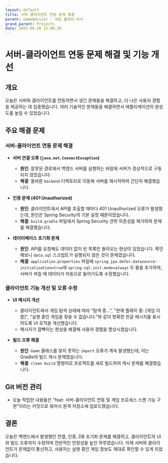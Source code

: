 ```yaml
---
layout: default
title: 서버-클라이언트 연동 문제 해결
parent: GameAdvisor - 게임 플레이 비서
grand_parent: Projects
date: 2025-06-20 15:08:20
---
```


# 서버-클라이언트 연동 문제 해결 및 기능 개선

## 개요

오늘은 서버와 클라이언트를 연동하면서 생긴 문제들을 해결하고, 더 나은 사용자 경험을 제공하는 데 집중했습니다. 여러 기술적인 문제들을 해결하면서 애플리케이션의 완성도를 높일 수 있었습니다.

## 주요 해결 문제

### 서버-클라이언트 연동 문제 해결

-   **서버 연결 오류 (`java.net.ConnectException`)**
    -   **원인**: 잘못된 경로에서 백엔드 서버를 실행하는 바람에 서버가 정상적으로 구동되지 않았습니다.
    -   **해결**: 올바른 `backend` 디렉토리로 이동해 서버를 재시작하여 간단히 해결했습니다.

-   **인증 문제 (401 Unauthorized)**
    -   **원인**: 클라이언트에서 API를 호출할 때마다 401 Unauthorized 오류가 발생했는데, 원인은 Spring Security의 기본 설정 때문이었습니다.
    -   **해결**: `build.gradle` 파일에서 Spring Security 관련 의존성을 제거하여 문제를 해결했습니다.

-   **데이터베이스 초기화 문제**
    -   **원인**: API를 요청해도 데이터 없이 빈 목록만 돌아오는 현상이 있었습니다. 확인해보니 `data.sql` 스크립트가 실행되지 않은 것이 문제였습니다.
    -   **해결**: `application.properties` 파일에 `spring.jpa.defer-datasource-initialization=true`와 `spring.sql.init.mode=always` 두 줄을 추가하여, 서버가 켜질 때 데이터가 자동으로 들어가도록 수정했습니다.

### 클라이언트 기능 개선 및 오류 수정

-   **UI 메시지 개선**
    -   클라이언트에서 게임 탐색 상태에 따라 "탐색 중...", "현재 플레이 중: [게임 이름]", "실행 중인 게임을 찾을 수 없습니다."와 같이 명확한 한글 메시지를 표시하도록 UI 로직을 개선했습니다.
    -   메시지가 깜빡이는 현상을 해결해 사용자 경험을 향상시켰습니다.

-   **빌드 오류 해결**
    -   **원인**: `Game` 클래스를 찾지 못하는 `import` 오류가 계속 발생했는데, 이는 Gradle의 빌드 캐시 문제였습니다.
    -   **해결**: `clean build` 명령어로 프로젝트를 새로 빌드하여 캐시 문제를 해결했습니다.

## Git 버전 관리

-   오늘 작업한 내용들은 "feat: 서버-클라이언트 연동 및 게임 프로세스 스캔 기능 구현"이라는 커밋으로 묶어서 원격 저장소에 업로드했습니다.

## 결론

오늘은 백엔드에서 발생했던 연결, 인증, DB 초기화 문제를 해결하고, 클라이언트의 UI와 빌드 오류까지 수정하며 전반적인 안정성을 높인 하루였습니다. 이제 서버와 클라이언트가 문제없이 통신하고, 사용자는 실행 중인 게임 정보도 제대로 확인할 수 있게 되었습니다.